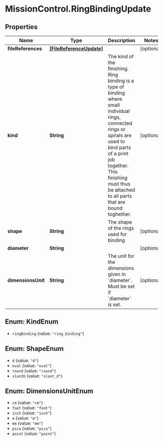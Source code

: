 # MissionControl.RingBindingUpdate

## Properties
Name | Type | Description | Notes
------------ | ------------- | ------------- | -------------
**fileReferences** | [**[FileReferenceUpdate]**](FileReferenceUpdate.md) |  | [optional] 
**kind** | **String** | The kind of the finishing. Ring binding is a type of binding where small individual rings, connected rings or spirals are used to bind parts of a print job together. This finishing must thus be attached to all parts that are bound toghether. | [optional] 
**shape** | **String** | The shape of the rings used for binding | [optional] 
**diameter** | **String** |  | [optional] 
**dimensionsUnit** | **String** | The unit for the dimensions given in &#x60;diameter&#x60;. Must be set if &#x60;diameter&#x60; is set. | [optional] 

<a name="KindEnum"></a>
## Enum: KindEnum

* `ringBinding` (value: `"ring_binding"`)


<a name="ShapeEnum"></a>
## Enum: ShapeEnum

* `d` (value: `"d"`)
* `oval` (value: `"oval"`)
* `round` (value: `"round"`)
* `slantD` (value: `"slant_d"`)


<a name="DimensionsUnitEnum"></a>
## Enum: DimensionsUnitEnum

* `cm` (value: `"cm"`)
* `foot` (value: `"foot"`)
* `inch` (value: `"inch"`)
* `m` (value: `"m"`)
* `mm` (value: `"mm"`)
* `pica` (value: `"pica"`)
* `point` (value: `"point"`)

